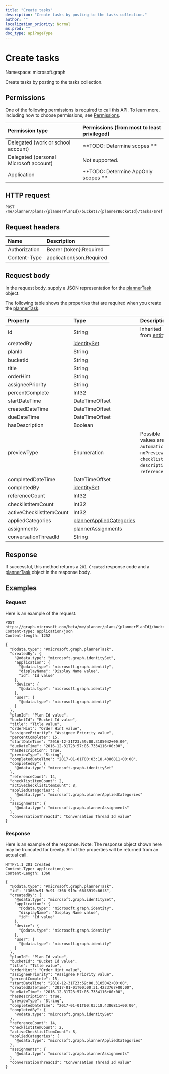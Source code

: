 ```yaml
---
title: "Create tasks"
description: "Create tasks by posting to the tasks collection."
author: ""
localization_priority: Normal
ms.prod: ""
doc_type: apiPageType
---
```


# Create tasks

Namespace: microsoft.graph

Create tasks by posting to the tasks collection.

## Permissions
One of the following permissions is required to call this API. To learn more, including how to choose permissions, see [Permissions](/concepts/permissions-reference.md).

|Permission type|Permissions (from most to least privileged)|
|:---|:---|
|Delegated (work or school account)|**TODO: Determine scopes **|
|Delegated (personal Microsoft account)|Not supported.|
|Application|**TODO: Determine AppOnly scopes **|

## HTTP request
<!-- {
  "blockType": "ignored"
}
-->
``` http
POST /me/planner/plans/{plannerPlanId}/buckets/{plannerBucketId}/tasks/$ref
```

## Request headers
|Name|Description|
|:---|:---|
|Authorization|Bearer {token}.Required|
|Content-Type|application/json.Required|

## Request body
In the request body, supply a JSON representation for the [plannerTask](../resources/plannertask.md) object.

The following table shows the properties that are required when you create the [plannerTask](../resources/plannertask.md).

|Property|Type|Description|
|:---|:---|:---|
|id|String| Inherited from [entity](../resources/entity.md)|
|createdBy|[identitySet](../resources/identityset.md)||
|planId|String||
|bucketId|String||
|title|String||
|orderHint|String||
|assigneePriority|String||
|percentComplete|Int32||
|startDateTime|DateTimeOffset||
|createdDateTime|DateTimeOffset||
|dueDateTime|DateTimeOffset||
|hasDescription|Boolean||
|previewType|Enumeration| Possible values are: `automatic`, `noPreview`, `checklist`, `description`, `reference`.|
|completedDateTime|DateTimeOffset||
|completedBy|[identitySet](../resources/identityset.md)||
|referenceCount|Int32||
|checklistItemCount|Int32||
|activeChecklistItemCount|Int32||
|appliedCategories|[plannerAppliedCategories](../resources/plannerappliedcategories.md)||
|assignments|[plannerAssignments](../resources/plannerassignments.md)||
|conversationThreadId|String||



## Response
If successful, this method returns a `201 Created` response code and a [plannerTask](../resources/plannertask.md) object in the response body.

## Examples

### Request
Here is an example of the request.
<!-- {
  "blockType": "request",
  "name": "create_plannertask_from_"
}
-->
``` http
POST https://graph.microsoft.com/beta/me/planner/plans/{plannerPlanId}/buckets/{plannerBucketId}/tasks
Content-type: application/json
Content-length: 1252

{
  "@odata.type": "#microsoft.graph.plannerTask",
  "createdBy": {
    "@odata.type": "microsoft.graph.identitySet",
    "application": {
      "@odata.type": "microsoft.graph.identity",
      "displayName": "Display Name value",
      "id": "Id value"
    },
    "device": {
      "@odata.type": "microsoft.graph.identity"
    },
    "user": {
      "@odata.type": "microsoft.graph.identity"
    }
  },
  "planId": "Plan Id value",
  "bucketId": "Bucket Id value",
  "title": "Title value",
  "orderHint": "Order Hint value",
  "assigneePriority": "Assignee Priority value",
  "percentComplete": 15,
  "startDateTime": "2016-12-31T23:59:00.3105042+00:00",
  "dueDateTime": "2016-12-31T23:57:05.7334116+00:00",
  "hasDescription": true,
  "previewType": "String",
  "completedDateTime": "2017-01-01T00:03:18.4386811+00:00",
  "completedBy": {
    "@odata.type": "microsoft.graph.identitySet"
  },
  "referenceCount": 14,
  "checklistItemCount": 2,
  "activeChecklistItemCount": 8,
  "appliedCategories": {
    "@odata.type": "microsoft.graph.plannerAppliedCategories"
  },
  "assignments": {
    "@odata.type": "microsoft.graph.plannerAssignments"
  },
  "conversationThreadId": "Conversation Thread Id value"
}
```

### Response
Here is an example of the response. Note: The response object shown here may be truncated for brevity. All of the properties will be returned from an actual call.
<!-- {
  "blockType": "response",
  "truncated": true,
  "@odata.type": "microsoft.graph.plannertask"
}
-->
``` http
HTTP/1.1 201 Created
Content-Type: application/json
Content-Length: 1360

{
  "@odata.type": "#microsoft.graph.plannerTask",
  "id": "f3669c91-9c91-f366-919c-66f3919c66f3",
  "createdBy": {
    "@odata.type": "microsoft.graph.identitySet",
    "application": {
      "@odata.type": "microsoft.graph.identity",
      "displayName": "Display Name value",
      "id": "Id value"
    },
    "device": {
      "@odata.type": "microsoft.graph.identity"
    },
    "user": {
      "@odata.type": "microsoft.graph.identity"
    }
  },
  "planId": "Plan Id value",
  "bucketId": "Bucket Id value",
  "title": "Title value",
  "orderHint": "Order Hint value",
  "assigneePriority": "Assignee Priority value",
  "percentComplete": 15,
  "startDateTime": "2016-12-31T23:59:00.3105042+00:00",
  "createdDateTime": "2017-01-01T00:00:31.4223767+00:00",
  "dueDateTime": "2016-12-31T23:57:05.7334116+00:00",
  "hasDescription": true,
  "previewType": "String",
  "completedDateTime": "2017-01-01T00:03:18.4386811+00:00",
  "completedBy": {
    "@odata.type": "microsoft.graph.identitySet"
  },
  "referenceCount": 14,
  "checklistItemCount": 2,
  "activeChecklistItemCount": 8,
  "appliedCategories": {
    "@odata.type": "microsoft.graph.plannerAppliedCategories"
  },
  "assignments": {
    "@odata.type": "microsoft.graph.plannerAssignments"
  },
  "conversationThreadId": "Conversation Thread Id value"
}
```

